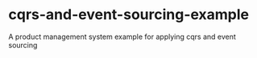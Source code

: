 # cqrs-and-event-sourcing-example
A product management system example for applying cqrs and event sourcing
 